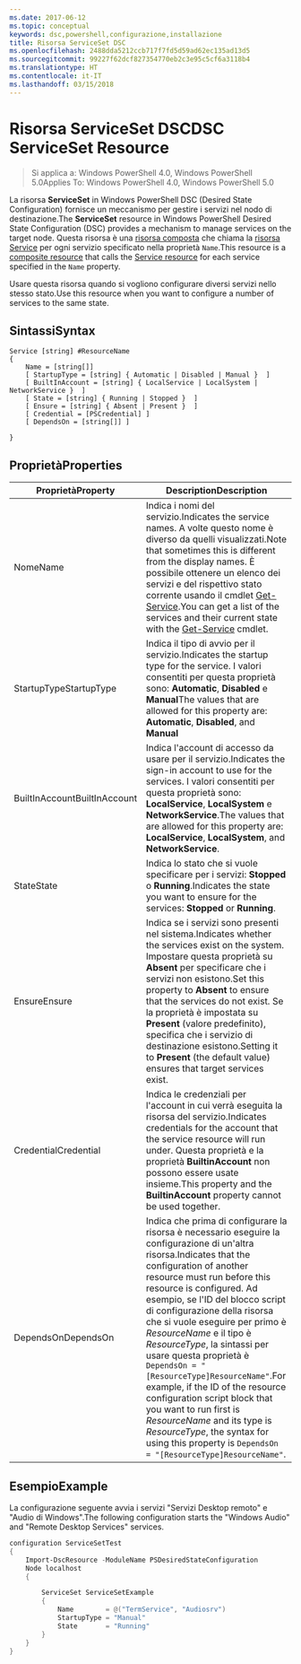 ```yaml
---
ms.date: 2017-06-12
ms.topic: conceptual
keywords: dsc,powershell,configurazione,installazione
title: Risorsa ServiceSet DSC
ms.openlocfilehash: 2488dda5212ccb717f7fd5d59ad62ec135ad13d5
ms.sourcegitcommit: 99227f62dcf827354770eb2c3e95c5cf6a3118b4
ms.translationtype: HT
ms.contentlocale: it-IT
ms.lasthandoff: 03/15/2018
---
```

# <a name="dsc-serviceset-resource"></a><span data-ttu-id="98011-103">Risorsa ServiceSet DSC</span><span class="sxs-lookup"><span data-stu-id="98011-103">DSC ServiceSet Resource</span></span>

> <span data-ttu-id="98011-104">Si applica a: Windows PowerShell 4.0, Windows PowerShell 5.0</span><span class="sxs-lookup"><span data-stu-id="98011-104">Applies To: Windows PowerShell 4.0, Windows PowerShell 5.0</span></span>


<span data-ttu-id="98011-105">La risorsa **ServiceSet** in Windows PowerShell DSC (Desired State Configuration) fornisce un meccanismo per gestire i servizi nel nodo di destinazione.</span><span class="sxs-lookup"><span data-stu-id="98011-105">The **ServiceSet** resource in Windows PowerShell Desired State Configuration (DSC) provides a mechanism to manage services on the target node.</span></span> <span data-ttu-id="98011-106">Questa risorsa è una [risorsa composta](authoringResourceComposite.md) che chiama la [risorsa Service](serviceResource.md) per ogni servizio specificato nella proprietà `Name`.</span><span class="sxs-lookup"><span data-stu-id="98011-106">This resource is a [composite resource](authoringResourceComposite.md) that calls the [Service resource](serviceResource.md) for each service specified in the `Name` property.</span></span>

<span data-ttu-id="98011-107">Usare questa risorsa quando si vogliono configurare diversi servizi nello stesso stato.</span><span class="sxs-lookup"><span data-stu-id="98011-107">Use this resource when you want to configure a number of services to the same state.</span></span>

## <a name="syntax"></a><span data-ttu-id="98011-108">Sintassi</span><span class="sxs-lookup"><span data-stu-id="98011-108">Syntax</span></span>

```
Service [string] #ResourceName
{
    Name = [string[]]
    [ StartupType = [string] { Automatic | Disabled | Manual }  ]
    [ BuiltInAccount = [string] { LocalService | LocalSystem | NetworkService }  ]
    [ State = [string] { Running | Stopped }  ]
    [ Ensure = [string] { Absent | Present }  ]
    [ Credential = [PSCredential] ]
    [ DependsOn = [string[]] ]
    
}
```

## <a name="properties"></a><span data-ttu-id="98011-109">Proprietà</span><span class="sxs-lookup"><span data-stu-id="98011-109">Properties</span></span>

|  <span data-ttu-id="98011-110">Proprietà</span><span class="sxs-lookup"><span data-stu-id="98011-110">Property</span></span>  |  <span data-ttu-id="98011-111">Description</span><span class="sxs-lookup"><span data-stu-id="98011-111">Description</span></span>   | 
|---|---| 
| <span data-ttu-id="98011-112">Nome</span><span class="sxs-lookup"><span data-stu-id="98011-112">Name</span></span>| <span data-ttu-id="98011-113">Indica i nomi del servizio.</span><span class="sxs-lookup"><span data-stu-id="98011-113">Indicates the service names.</span></span> <span data-ttu-id="98011-114">A volte questo nome è diverso da quelli visualizzati.</span><span class="sxs-lookup"><span data-stu-id="98011-114">Note that sometimes this is different from the display names.</span></span> <span data-ttu-id="98011-115">È possibile ottenere un elenco dei servizi e del rispettivo stato corrente usando il cmdlet [Get-Service](https://technet.microsoft.com/library/hh849804.aspx).</span><span class="sxs-lookup"><span data-stu-id="98011-115">You can get a list of the services and their current state with the [Get-Service](https://technet.microsoft.com/library/hh849804.aspx) cmdlet.</span></span>|
| <span data-ttu-id="98011-116">StartupType</span><span class="sxs-lookup"><span data-stu-id="98011-116">StartupType</span></span>| <span data-ttu-id="98011-117">Indica il tipo di avvio per il servizio.</span><span class="sxs-lookup"><span data-stu-id="98011-117">Indicates the startup type for the service.</span></span> <span data-ttu-id="98011-118">I valori consentiti per questa proprietà sono: **Automatic**, **Disabled** e **Manual**</span><span class="sxs-lookup"><span data-stu-id="98011-118">The values that are allowed for this property are: **Automatic**, **Disabled**, and **Manual**</span></span>|  
| <span data-ttu-id="98011-119">BuiltInAccount</span><span class="sxs-lookup"><span data-stu-id="98011-119">BuiltInAccount</span></span>| <span data-ttu-id="98011-120">Indica l'account di accesso da usare per il servizio.</span><span class="sxs-lookup"><span data-stu-id="98011-120">Indicates the sign-in account to use for the services.</span></span> <span data-ttu-id="98011-121">I valori consentiti per questa proprietà sono: **LocalService**, **LocalSystem** e **NetworkService**.</span><span class="sxs-lookup"><span data-stu-id="98011-121">The values that are allowed for this property are: **LocalService**, **LocalSystem**, and **NetworkService**.</span></span>| 
| <span data-ttu-id="98011-122">State</span><span class="sxs-lookup"><span data-stu-id="98011-122">State</span></span>| <span data-ttu-id="98011-123">Indica lo stato che si vuole specificare per i servizi: **Stopped** o **Running**.</span><span class="sxs-lookup"><span data-stu-id="98011-123">Indicates the state you want to ensure for the services: **Stopped** or **Running**.</span></span>| 
| <span data-ttu-id="98011-124">Ensure</span><span class="sxs-lookup"><span data-stu-id="98011-124">Ensure</span></span>| <span data-ttu-id="98011-125">Indica se i servizi sono presenti nel sistema.</span><span class="sxs-lookup"><span data-stu-id="98011-125">Indicates whether the services exist on the system.</span></span> <span data-ttu-id="98011-126">Impostare questa proprietà su **Absent** per specificare che i servizi non esistono.</span><span class="sxs-lookup"><span data-stu-id="98011-126">Set this property to **Absent** to ensure that the services do not exist.</span></span> <span data-ttu-id="98011-127">Se la proprietà è impostata su **Present** (valore predefinito), specifica che i servizio di destinazione esistono.</span><span class="sxs-lookup"><span data-stu-id="98011-127">Setting it to **Present** (the default value) ensures that target services exist.</span></span>|
| <span data-ttu-id="98011-128">Credential</span><span class="sxs-lookup"><span data-stu-id="98011-128">Credential</span></span>| <span data-ttu-id="98011-129">Indica le credenziali per l'account in cui verrà eseguita la risorsa del servizio.</span><span class="sxs-lookup"><span data-stu-id="98011-129">Indicates credentials for the account that the service resource will run under.</span></span> <span data-ttu-id="98011-130">Questa proprietà e la proprietà **BuiltinAccount** non possono essere usate insieme.</span><span class="sxs-lookup"><span data-stu-id="98011-130">This property and the **BuiltinAccount** property cannot be used together.</span></span>| 
| <span data-ttu-id="98011-131">DependsOn</span><span class="sxs-lookup"><span data-stu-id="98011-131">DependsOn</span></span>| <span data-ttu-id="98011-132">Indica che prima di configurare la risorsa è necessario eseguire la configurazione di un'altra risorsa.</span><span class="sxs-lookup"><span data-stu-id="98011-132">Indicates that the configuration of another resource must run before this resource is configured.</span></span> <span data-ttu-id="98011-133">Ad esempio, se l'ID del blocco script di configurazione della risorsa che si vuole eseguire per primo è *ResourceName* e il tipo è *ResourceType*, la sintassi per usare questa proprietà è `DependsOn = "[ResourceType]ResourceName"`.</span><span class="sxs-lookup"><span data-stu-id="98011-133">For example, if the ID of the resource configuration script block that you want to run first is *ResourceName* and its type is *ResourceType*, the syntax for using this property is `DependsOn = "[ResourceType]ResourceName"`.</span></span>| 



## <a name="example"></a><span data-ttu-id="98011-134">Esempio</span><span class="sxs-lookup"><span data-stu-id="98011-134">Example</span></span>

<span data-ttu-id="98011-135">La configurazione seguente avvia i servizi "Servizi Desktop remoto" e "Audio di Windows".</span><span class="sxs-lookup"><span data-stu-id="98011-135">The following configuration starts the "Windows Audio" and "Remote Desktop Services" services.</span></span>

```powershell
configuration ServiceSetTest
{
    Import-DscResource -ModuleName PSDesiredStateConfiguration
    Node localhost
    {

        ServiceSet ServiceSetExample
        {
            Name        = @("TermService", "Audiosrv")
            StartupType = "Manual"
            State       = "Running"
        } 
    }
}
```

